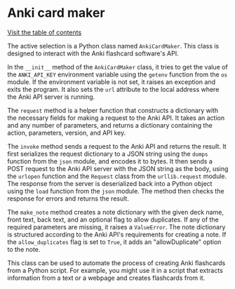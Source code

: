 # Anki card maker

[Visit the table of contents](README.md)

The active selection is a Python class named `AnkiCardMaker`. This class
is designed to interact with the Anki flashcard software's API.

In the `__init__` method of the `AnkiCardMaker` class, it tries to get
the value of the `ANKI_API_KEY` environment variable using the `getenv`
function from the `os` module. If the environment variable is not set,
it raises an exception and exits the program. It also sets the `url`
attribute to the local address where the Anki API server is running.

The `request` method is a helper function that constructs a dictionary
with the necessary fields for making a request to the Anki API. It takes
an action and any number of parameters, and returns a dictionary
containing the action, parameters, version, and API key.

The `invoke` method sends a request to the Anki API and returns the
result. It first serializes the request dictionary to a JSON string
using the `dumps` function from the `json` module, and encodes it to
bytes. It then sends a POST request to the Anki API server with the JSON
string as the body, using the `urlopen` function and the `Request` class
from the `urllib.request` module. The response from the server is
deserialized back into a Python object using the `load` function from
the `json` module. The method then checks the response for errors and
returns the result.

The `make_note` method creates a note dictionary with the given deck
name, front text, back text, and an optional flag to allow duplicates.
If any of the required parameters are missing, it raises a `ValueError`.
The note dictionary is structured according to the Anki API's
requirements for creating a note. If the `allow_duplicates` flag is set
to `True`, it adds an "allowDuplicate" option to the note.

This class can be used to automate the process of creating Anki
flashcards from a Python script. For example, you might use it in a
script that extracts information from a text or a webpage and creates
flashcards from it.
